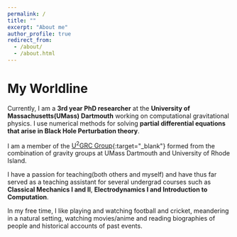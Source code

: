 ```yaml
---
permalink: /
title: ""
excerpt: "About me"
author_profile: true
redirect_from: 
  - /about/
  - /about.html
---
```


# My Worldline

Currently, I am a **3rd year PhD researcher** at the **University of Massachusetts(UMass) Dartmouth** working on computational gravitational physics. I use numerical methods for solving **partial differential equations that arise in Black Hole Perturbation theory**.

I am a member of the [U<sup>2</sup>GRC Group](https://web.uri.edu/gravity){:target="_blank"} formed from the combination of gravity groups at UMass Dartmouth and University of Rhode Island.

I have a passion for teaching(both others and myself) and have thus far served as a teaching assistant for several undergrad courses such as **Classical Mechanics I and II**, **Electrodynamics I and Introduction to Computation**. 

In my free time, I like playing and watching football and cricket, meandering in a natural setting, watching movies/anime and reading biographies of people and historical accounts of past events.

